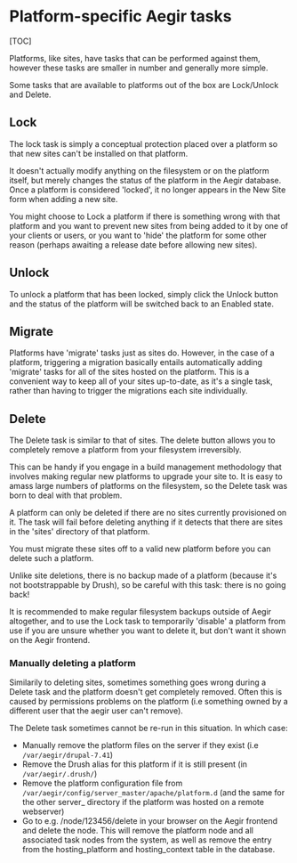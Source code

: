 Platform-specific Aegir tasks
=============================

[TOC]

Platforms, like sites, have tasks that can be performed against them, however these tasks are smaller in number and generally more simple.

Some tasks that are available to platforms out of the box are Lock/Unlock and Delete.


Lock
----

The lock task is simply a conceptual protection placed over a platform so that new sites can't be installed on that platform.

It doesn't actually modify anything on the filesystem or on the platform itself, but merely changes the status of the platform in the Aegir database.  Once a platform is considered 'locked', it no longer appears in the New Site form when adding a new site.

You might choose to Lock a platform if there is something wrong with that platform and you want to prevent new sites from being added to it by one of your clients or users, or you want to 'hide' the platform for some other reason (perhaps awaiting a release date before allowing new sites).


Unlock
------

To unlock a platform that has been locked, simply click the Unlock button and the status of the platform will be switched back to an Enabled state.


Migrate
-------

Platforms have 'migrate' tasks just as sites do. However, in the case of a platform, triggering a migration basically entails automatically adding 'migrate' tasks for all of the sites hosted on the platform. This is a convenient way to keep all of your sites up-to-date, as it's a single task, rather than having to trigger the migrations each site individually.


Delete
------

The Delete task is similar to that of sites. The delete button allows you to completely remove a platform from your filesystem irreversibly.

This can be handy if you engage in a build management methodology that involves making regular new platforms to upgrade your site to. It is easy to amass large numbers of platforms on the filesystem, so the Delete task was born to deal with that problem.

A platform can only be deleted if there are no sites currently provisioned on it. The task will fail before deleting anything if it detects that there are sites in the 'sites' directory of that platform.

You must migrate these sites off to a valid new platform before you can delete such a platform.

Unlike site deletions, there is no backup made of a platform (because it's not bootstrappable by Drush), so be careful with this task: there is no going back!

It is recommended to make regular filesystem backups outside of Aegir altogether, and to use the Lock task to temporarily 'disable' a platform from use if you are unsure whether you want to delete it, but don't want it shown on the Aegir frontend.

### Manually deleting a platform

Similarily to deleting sites, sometimes something goes wrong during a Delete task and the platform doesn't get completely removed. Often this is caused by permissions problems on the platform (i.e something owned by a different user that the aegir user can't remove).

The Delete task sometimes cannot be re-run in this situation. In which case:

* Manually remove the platform files on the server if they exist (i.e `/var/aegir/drupal-7.41`)
* Remove the Drush alias for this platform if it is still present (in `/var/aegir/.drush/`)
* Remove the platform configuration file from `/var/aegir/config/server_master/apache/platform.d` (and the same for the other server\_ directory if the platform was hosted on a remote webserver)
* Go to e.g. /node/123456/delete in your browser on the Aegir frontend and delete the node. This will remove the platform node and all associated task nodes from the system, as well as remove the entry from the hosting_platform and hosting_context table in the database.
